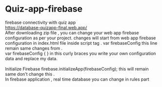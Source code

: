 # Quiz-app-firebase
firebase connectivity with quiz app
<br> https://database-quizapp-final.web.app/
<br>After downloading zip file , you can change your web app  firebase configuration as per your project. 
changes will start from web app  firebase configuration in index.html file inside script tag . var firebaseConfig this line remain same changes from .
<br> var firebaseConfig { } in this  curly braces  you write your own configuration data and replace my data.<br>
  <br> Initialize Firebase firebase.initializeApp(firebaseConfig); this will remain same don't change this .
 <br> In firebase application , real time database you can change in rules part <br>
